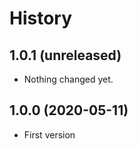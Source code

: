 History
=======

1.0.1 (unreleased)
------------------

- Nothing changed yet.


1.0.0 (2020-05-11)
------------------

- First version
